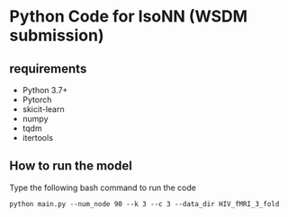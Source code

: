 # Python Code for IsoNN (WSDM submission)

## requirements
- Python 3.7+
- Pytorch
- skicit-learn
- numpy
- tqdm
- itertools


## How to run the model
Type the following bash command to run the code

```python main.py --num_node 90 --k 3 --c 3 --data_dir HIV_fMRI_3_fold ```

